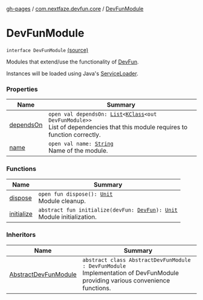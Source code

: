 [gh-pages](../../index.md) / [com.nextfaze.devfun.core](../index.md) / [DevFunModule](.)

# DevFunModule

`interface DevFunModule` [(source)](https://github.com/NextFaze/dev-fun/tree/master/devfun/src/main/java/com/nextfaze/devfun/core/Module.kt#L12)

Modules that extend/use the functionality of [DevFun](../-dev-fun/index.md).

Instances will be loaded using Java's [ServiceLoader](https://developer.android.com/reference/java/util/ServiceLoader.html).

### Properties

| Name | Summary |
|---|---|
| [dependsOn](depends-on.md) | `open val dependsOn: `[`List`](https://kotlinlang.org/api/latest/jvm/stdlib/kotlin.collections/-list/index.html)`<`[`KClass`](https://kotlinlang.org/api/latest/jvm/stdlib/kotlin.reflect/-k-class/index.html)`<out DevFunModule>>`<br>List of dependencies that this module requires to function correctly. |
| [name](name.md) | `open val name: `[`String`](https://kotlinlang.org/api/latest/jvm/stdlib/kotlin/-string/index.html)<br>Name of the module. |

### Functions

| Name | Summary |
|---|---|
| [dispose](dispose.md) | `open fun dispose(): `[`Unit`](https://kotlinlang.org/api/latest/jvm/stdlib/kotlin/-unit/index.html)<br>Module cleanup. |
| [initialize](initialize.md) | `abstract fun initialize(devFun: `[`DevFun`](../-dev-fun/index.md)`): `[`Unit`](https://kotlinlang.org/api/latest/jvm/stdlib/kotlin/-unit/index.html)<br>Module initialization. |

### Inheritors

| Name | Summary |
|---|---|
| [AbstractDevFunModule](../-abstract-dev-fun-module/index.md) | `abstract class AbstractDevFunModule : DevFunModule`<br>Implementation of DevFunModule providing various convenience functions. |
